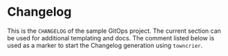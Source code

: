 # Changelog

This is the `CHANGELOG` of the sample GitOps project. The current
section can be used for additional templating and docs. The comment
listed below is used as a marker to start the Changelog generation
using `towncrier`.

<!-- towncrier release notes start -->
